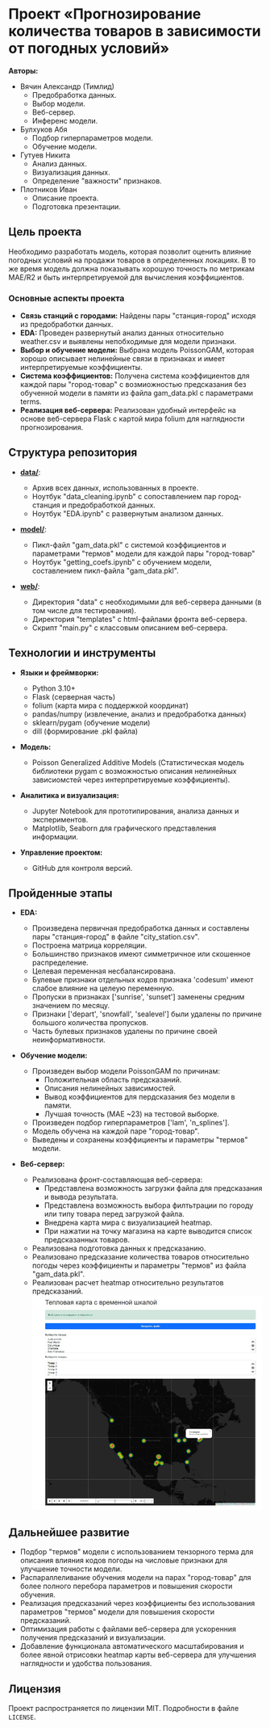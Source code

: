 # Проект «Прогнозирование количества товаров в зависимости от погодных условий»

**Авторы:**  
- Вячин Александр (Тимлид)
  - Предобработка данных.
  - Выбор модели.
  - Веб-сервер.
  - Инференс модели.
- Булхуков Абя
  - Подбор гиперпараметров модели.
  - Обучение модели.
- Гутуев Никита
  - Анализ данных.
  - Визуализация данных.
  - Определение "важности" признаков.
- Плотников Иван
  - Описание проекта.
  - Подготовка презентации. 

## Цель проекта

Необходимо разработать модель, которая позволит оценить влияние погодных условий на продажи товаров в определенных локациях. В то же время модель должна показывать хорошую точность по метрикам MAE/R2 и быть интерпретируемой для вычисления коэффициентов.

### Основные аспекты проекта

- **Связь станций с городами:** Найдены пары "станция-город" исходя из предобработки данных.
- **EDA:** Проведен развернутый анализ данных относительно weather.csv и выявлены непобходимые для модели признаки.
- **Выбор и обучение модели:** Выбрана модель PoissonGAM, которая хорошо описывает нелинейные связи в признаках и имеет интерпретируемые коэффициенты.
- **Система коэффициентов:** Получена система коэффициентов для каждой пары "город-товар" с возмиожностью предсказания без обученной модели в памяти из файла gam_data.pkl с параметрами terms.
- **Реализация веб-сервера:** Реализован удобный интерфейс на основе веб-сервера Flask с картой мира folium для наглядности прогнозирования.

## Структура репозитория

- [**data/**](./data/):
  - Архив всех данных, использованных в проекте.
  - Ноутбук "data_cleaning.ipynb" с сопоставлением пар город-станция и предобработкой данных.
  - Ноутбук "EDA.ipynb" с развернутым анализом данных.

- [**model/**](./analysis/):
  - Пикл-файл "gam_data.pkl" с системой коэффициентов и параметрами "термов" модели для каждой пары "город-товар"
  - Ноутбук "getting_coefs.ipynb" с обучением модели, составлением пикл-файла "gam_data.pkl". 

- [**web/**](./web/):
  - Директория "data" с необходимыми для веб-сервера данными (в том числе для тестирования).
  - Директория "templates" с html-файлами фронта веб-сервера.
  - Скрипт "main.py" с классовым описанием веб-сервера.

## Технологии и инструменты

- **Языки и фреймворки:**  
  - Python 3.10+  
  - Flask (серверная часть)
  - folium (карта мира с поддержкой координат)
  - pandas/numpy (извлечение, анализ и предобработка данных)
  - sklearn/pygam (обучение модели)
  - dill (формирование .pkl файла)
  
- **Модель:**  
  - Poisson Generalized Additive Models (Статистическая модель библиотеки pygam с возможностью описания нелинейных зависиомстей через интерпретируемые коэффициенты).

- **Аналитика и визуализация:**  
  - Jupyter Notebook для прототипирования, анализа данных и экспериментов.
  - Matplotlib, Seaborn для графического представления информации.

- **Управление проектом:**  
  - GitHub для контроля версий.

## Пройденные этапы

- **EDA:**  
  - Произведена первичная предобработка данных и составлены пары "станция-город" в файле "city_station.csv".
  - Построена матрица корреляции.
  - Большинство признаков имеют симметричное или скошенное распределение.
  - Целевая переменная несбалансирована. 
  - Булевые признаки отдельных кодов признака 'codesum' имеют слабое влияние на целеую переменную.
  - Пропуски в признаках ['sunrise', 'sunset'] заменены средним значением по месяцу.
  - Признаки ['depart', 'snowfall', 'sealevel'] были удалены по причине большого количества пропусков.
  - Часть булевых признаков удалены по причине своей неинформативности.

- **Обучение модели:**  
  - Произведен выбор модели PoissonGAM по причинам:
    -  Положительная область предсказаний.
    -  Описания нелинейных зависимостей.
    -  Вывод коэффициентов для пердсказания без модели в памяти.
    -  Лучшая точность (MAE ~23) на тестовой выборке.
  - Произведен подбор гиперпараметров ['lam', 'n_splines'].
  - Модель обучена на каждой паре "город-товар".
  - Выведены и сохранены коэффициенты и параметры "термов" модели.

- **Веб-сервер:**  
  - Реализована фронт-составляющая веб-сервера:
    - Представлена возможность загрузки файла для предсказания и вывода результата.
    - Представлена возможность выбора филтьтрации по городу или типу товара перед загрузкой файла.
    - Внедрена карта мира с визуализацией heatmap.
    - При нажатии на точку магазина на карте выводится список предсказанных товаров. 
  - Реализована подготовка данных к предсказанию.
  - Реализовано предсказание количества товаров относительно погоды через коэффициенты и параметры "термов" из файла "gam_data.pkl".
  - Реализован расчет heatmap относительно результатов предсказаний.
![image](web.jpg)

## Дальнейшее развитие

- Подбор "термов" модели с использованием тензорного терма для описания влияния кодов погоды на числовые признаки для улучшение точности модели.
- Распараллеливание обучения модели на парах "город-товар" для более полного перебора параметров и повышения скорости обучения.
- Реализация предсказаний через коэффициенты без использования параметров "термов" модели для повышения скорости предсказаний.
- Оптимизация работы с файлами веб-сервера для ускоренния получения предсказаний и визуализации.
- Добавление функционала автоматического масштабирования и более явной отрисовки heatmap карты веб-сервера для улучшения наглядности и удобства пользования.

## Лицензия

Проект распространяется по лицензии MIT. Подробности в файле `LICENSE`.
